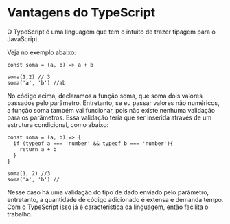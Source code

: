 # Vantagens do TypeScript

O TypeScript é uma linguagem que tem o intuito de trazer tipagem para o JavaScript.

Veja no exemplo abaixo:

```
const soma = (a, b) => a + b

soma(1,2) // 3
soma('a', 'b') //ab
```

No código acima, declaramos a função soma, que soma dois valores passados pelo parâmetro.
Entretanto, se eu passar valores não numéricos, a função soma também vai funcionar, pois não existe nenhuma validação para os parâmetros.
Essa validação teria que ser inserida através de um estrutura condicional, como abaixo:

```
const soma = (a, b) => {
  if (typeof a === 'number' && typeof b === 'number'){
    return a + b
  }
}

soma(1, 2) //3
soma('a', 'b') //
```

Nesse caso há uma validação do tipo de dado enviado pelo parâmetro, entretanto, a quantidade de código adicionado é extensa e demanda tempo. Com o TypeScript isso já é característica da linguagem, então facilita o trabalho.